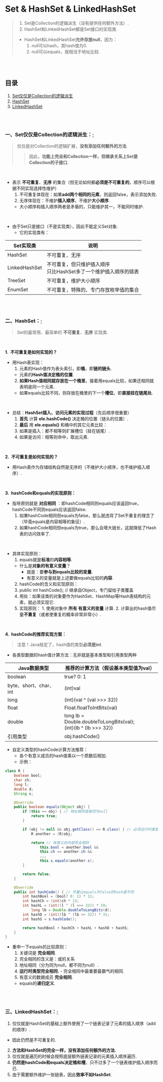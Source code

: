 # Set & HashSet & LinkedHashSet
> 1. Set是Collection的逻辑派生（没有提供任何额外方法）.
> 2. HashSet和LinkedHashSet都是Set接口的实现类.
>   - HashSet和LinkedHashSet**允许存放null**，因为：
>     1. null可以hash，其hash值为0.
>     2. null可以equals，就相当于地址比较.

<br><br>

## 目录

1. [Set仅仅是Collection的逻辑派生](#一set仅仅是collection的逻辑派生)
2. [HashSet](#二hashset)
3. [LinkedHashSet](#三linkedhashset)

<br><br>

### 一、Set仅仅是Collection的逻辑派生：[·](#目录)
> 仅仅是对Collection的逻辑扩展，**没有添加任何额外的方法**.
>
>> 因此，**功能上完全和Collection一样，但继承关系上Set是Collection的子接口**.

<br>

- 表示 **不可重复**、**无序** 的集合（但无论如何都**必须是不可重复的**，顺序可以根据不同实现选择性维护）
  1. 不可重复体现在：如果**add两个相同的元素**，则返回false，表示添加失败.
  2. 无序体现在：不维护**插入顺序**，不维护**大小顺序**.
    - 大小顺序和插入顺序两者是矛盾的，只能维护其一，不能同时维护.

<br>

- 由于Set只是接口（不是实现类），因此不能定义Set对象.
  - 它的实现类有：

| Set实现类 | 说明 |
| --- | --- |
| HashSet | 不可重复、无序 |
| LinkedHashSet | 不可重复，但只维护插入顺序<br>只比HashSet多了一个维护插入顺序的链表 |
| TreeSet | 不可重复，维护大小顺序 |
| EnumSet | 不可重复，特殊的、专门存放枚举值的集合 |

<br><br>

### 二、HashSet：[·](#目录)
> Set的最常用、最简单的 **不可重复**、**无序** 实现类.

<br>

**1.&nbsp; 不可重复是如何实现的？**

- 用Hash表实现：
  1. 元素的Hash值作为表头索引，即**桶**，即**链的链头**.
    - 元素的**Hash值决定桶的位置**.
  2. **如果Hash值相同就存放在一个桶里**，接着用equals比较，如果还相同就表明是同一个元素.
    - 如果equals比较不同，则存放在桶里的下一个**槽位**，即**直接挂在链尾处**.

<br>

- 总结：**HashSet插入、访问元素的实现过程**（先后顺序很重要）
  1. **首先** 计算 **ele.hashCode()** 决定桶的位置（链头的位置）.
  2. **最后** 用 **ele.equals()** 和桶中的其它元素比较：
    1. 如果是插入：都不相等则扩展槽位（挂在链尾）.
    2. 如果是访问：相等则命中，取出元素.

<br>

**2.&nbsp; 不可重复是如何实现的？**

- 用Hash表作为存储结构自然是无序的（不维护大小顺序，也不维护插入顺序）.

<br>

**3.&nbsp; hashCode和equals的实现原则：**

- 指导原则就是 **对应相同** ：即hashCode相同则equals应该返回true，hashCode不同则equals应该返回false.
  1. 如果hashCode相同但equals为false，那么就违背了Set不重复的理念了（毕竟equals是内容相等的象征）.
  2. 如果hashCode相同但equals为true，那么会增大链长，这就降低了Hash表的访问效率了.

<br>

- 具体实现原则：
  1. equals就是**标准**的**内容相等**.
    - 什么是**对象的有意义变量**？
      - 就是：要**参与到equals比较的变量**.
      - 有意义的变量就是上述要做equals比较的**内容**.
  2. hashCode的含义和实现原则：
    1. public int hashCode();  // 继承自Object，专门留给子类覆盖
    2. 用处：如果该类的对象要作为HashSet、HashMap等Hash表结构的元素，就必须实现它.
    3. 实现原则：
      1. 使用对象中 **所有** **有意义的变量** 计算.
      2. 计算出的hash值尽量**不重复**（或者使重复的概率非常非常小）.

<br>

**4.&nbsp; hashCode的推荐实现方案：**

> 注意！Java规定了，hash值的类型**必须是int**.

- 各类型数据的hash值计算方法：无非就是基本类型和引用类型两种

| Java数据类型 | 推荐的计算方法（假设基本类型值为val）|
| --- | --- |
| boolean | true? 0: 1 |
| byte、short、char、int | (int)val |
| long | (int)(val ^ (val >>> 32)) |
| float | Float.floatToIntBits(val) |
| double | long lb = Double.doubleToLongBits(val);<br>(int)(lb ^ (lb >>> 32)) |
| 引用类型 | obj.hashCode() |

- 自定义类型的hashCode计算方法推荐：
  - 各个有意义成员的hash值乘以一个质数后相加.
  - 示例：

```Java
class R {
    boolean bool;
    char ch;
    long l;
    double d;
    String s;

    @Override
	public boolean equals(Object obj) {
		if (this == obj) { // 地址相同或者同为null
			return true;
		}

		if (obj != null && obj.getClass() == R.class) { // 必须运行时类型完全相同
			R another = (R)obj;

			return // 有意义的内容完全相同
				this.bool = another.bool &&
				this.ch == another.ch &&
				...
				this.s.equals(another.s);
		}

		return false;
	}

    @Override
	public int hashCode() { // 尽量让equals为false的hash值不同
        int hashBool = (bool? 0: 1) * 11;
        int hashCh = (int)ch * 13;
        int hashL = (int)(l ^ (l >>> 32)) * 19;
            long lb = Double.doubleToLongBits(d);
        int hashD = (int)(lb ^ (lb >> 32)) * 31;
        int hashS = s.hashCode();

		return hashBool + hashCh + hashL + hashD + hashS;
	}
}
```

- 重申一下equals的比较原则：
  1. 关键词是 **完全相同**.
  2. 完全相同的含义是：或的关系
    1. 地址相同（分为同为null，都不同为null）.
    2. **运行时类型完全相同.**
      - 完全相同中最重要最霸气的相同.
  3. 有意义的数据成员 **完全相同**.
    - equals的**递归定义**.

<br><br>

### 三、LinkedHashSet：[·](#目录)

1. 仅仅就是HashSet的基础上额外使用了一个链表记录了元素的插入顺序（add的顺序）.
  - 因此仍然是不可重复的.
2. **方法和HashSet的完全一样，没有添加任何额外的方法.**
  1. 仅仅就是遍历的时候会按照底层额外链表记录的元素插入顺序遍历.
  2. **仍然是hashCode和equals决定桶和槽**，只不过多了一个链表维护插入顺序而已.
3. 由于需要额外维护一张链表，因此**效率不如HashSet**.
